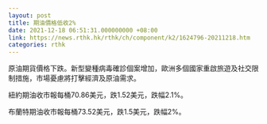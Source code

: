 ```yaml
---
layout: post
title: 期油價格低收2%
date: 2021-12-18 06:51:31.000000000 +08:00
link: https://news.rthk.hk/rthk/ch/component/k2/1624796-20211218.htm
categories: rthk
---
```


原油期貨價格下跌。新型變種病毒確診個案增加，歐洲多個國家重啟旅遊及社交限制措施，市場憂慮將打擊經濟及原油需求。

紐約期油收市報每桶70.86美元，跌1.52美元，跌幅2.1%。

布蘭特期油收市報每桶73.52美元，跌1.5美元，跌幅2%。
